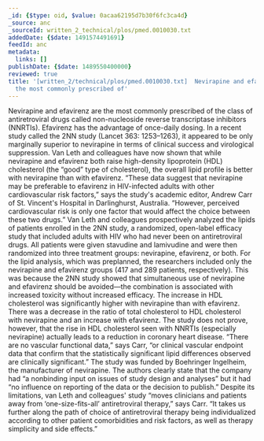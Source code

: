 ```yaml
---
_id: {$type: oid, $value: 0acaa62195d7b30f6fc3ca4d}
_source: anc
_sourceId: written_2_technical/plos/pmed.0010030.txt
addedDate: {$date: 1491574491691}
feedId: anc
metadata:
  links: []
publishDate: {$date: 1489550400000}
reviewed: true
title: '[written_2/technical/plos/pmed.0010030.txt]  Nevirapine and efavirenz are
  the most commonly prescribed of'
---
```

Nevirapine and efavirenz are the most commonly prescribed of the class of antiretroviral
drugs called non-nucleoside reverse transcriptase inhibitors (NNRTIs). Efavirenz has the
advantage of once-daily dosing. In a recent study called the 2NN study (Lancet 363:
1253–1263), it appeared to be only marginally superior to nevirapine in terms of clinical
success and virological suppression. Van Leth and colleagues have now shown that while
nevirapine and efavirenz both raise high-density lipoprotein (HDL) cholesterol (the “good”
type of cholesterol), the overall lipid profile is better with nevirapine than with
efavirenz.
“These data suggest that nevirapine may be preferable to efavirenz in HIV-infected
adults with other cardiovascular risk factors,” says the study&#x27;s academic editor, Andrew
Carr of <ignore  id='undefined'>St. Vincent&#x27;s Hospital</ignore> in <geo  id='2169378'>Darlinghurst, Australia</geo>. “However, perceived
cardiovascular risk is only one factor that would affect the choice between these two
drugs.”
Van Leth and colleagues prospectively analyzed the lipids of patients enrolled in the
2NN study, a randomized, open-label efficacy study that included adults with HIV who had
never been on antiretroviral drugs. All patients were given stavudine and lamivudine and
were then randomized into three treatment groups: nevirapine, efavirenz, or both.
For the lipid analysis, which was preplanned, the researchers included only the
nevirapine and efavirenz groups (417 and 289 patients, respectively). This was because the
2NN study showed that simultaneous use of nevirapine and efavirenz should be avoided—the
combination is associated with increased toxicity without increased efficacy. The increase
in HDL cholesterol was significantly higher with nevirapine than with efavirenz. There was
a decrease in the ratio of total cholesterol to HDL cholesterol with nevirapine and an
increase with efavirenz.
The study does not prove, however, that the rise in HDL cholesterol seen with NNRTIs
(especially nevirapine) actually leads to a reduction in coronary heart disease. “There are
no vascular functional data,” says Carr, “or clinical vascular endpoint data that confirm
that the statistically significant lipid differences observed are clinically
significant.”
The study was funded by Boehringer Ingelheim, the manufacturer of nevirapine. The
authors clearly state that the company had “a nonbinding input on issues of study design
and analyses” but it had “no influence on reporting of the data or the decision to
publish.”
Despite its limitations, van Leth and colleagues&#x27; study “moves clinicians and patients
away from ‘one-size-fits-all’ antiretroviral therapy,” says Carr. “It takes us further
along the path of choice of antiretroviral therapy being individualized according to other
patient comorbidities and risk factors, as well as therapy simplicity and side
effects.”